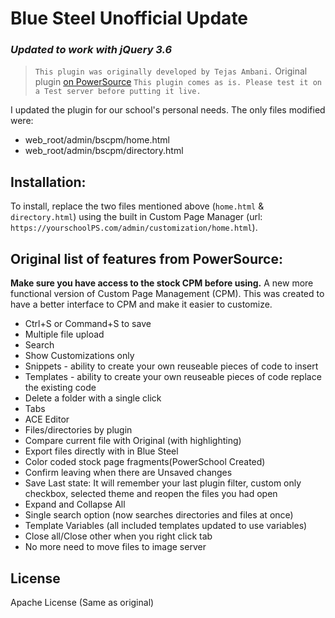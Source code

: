 # Blue Steel Unofficial Update
### _Updated to work with jQuery 3.6_

> `This plugin was originally developed by Tejas Ambani.`
> Original plugin [on PowerSource](https://support.powerschool.com/exchange/view.action?download.id=749)
> `This plugin comes as is. Please test it on a Test server before putting it live.`

I updated the plugin for our school's personal needs. The only files modified were:
- web_root/admin/bscpm/home.html
- web_root/admin/bscpm/directory.html

## Installation:
To install, replace the two files mentioned above (`home.html` & `directory.html`) using the built in Custom Page Manager (url: `https://yourschoolPS.com/admin/customization/home.html`).

## Original list of features from PowerSource:
**Make sure you have access to the stock CPM before using.**
A new more functional version of Custom Page Management (CPM). 
This was created to have a better interface to CPM and make it easier to customize. 

- Ctrl+S or  Command+S to save
- Multiple file upload
- Search
- Show Customizations only
- Snippets - ability to create your own reuseable pieces of code to insert
- Templates - ability to create your own reuseable pieces of code replace the existing code
- Delete a folder with a single click
- Tabs
- ACE Editor
- Files/directories by plugin
- Compare current file with Original (with highlighting)
- Export files directly with in Blue Steel
- Color coded stock page fragments(PowerSchool Created)
- Confirm leaving when there are Unsaved changes
- Save Last state: It will remember your last plugin filter, custom only checkbox, selected theme and reopen the files you had open
- Expand and Collapse All
- Single search option (now searches directories and files at once)
- Template Variables (all included templates updated to use variables)
- Close all/Close other when you right click tab
- No more need to move files to image server


## License

Apache License (Same as original)
